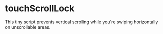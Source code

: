 # touchScrollLock

This tiny script prevents vertical scrolling while you're swiping horizontally on unscrollable areas.
